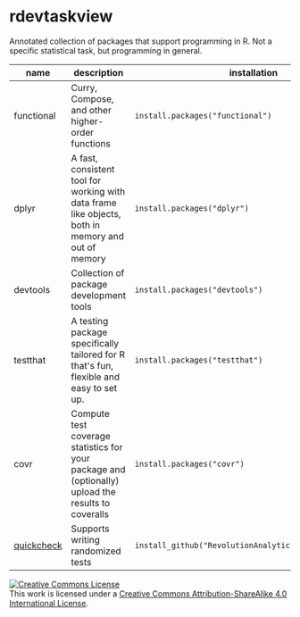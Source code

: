 # rdevtaskview
Annotated collection of packages that support programming in R. Not a specific statistical task, but programming in general.

|name| description| installation | 
|---|---|---|
|functional|Curry, Compose, and other higher-order functions| `install.packages("functional")`|
|dplyr| A fast, consistent tool for working with data frame like objects, both in memory and out of memory| `install.packages("dplyr")`|
|devtools|Collection of package development tools|`install.packages("devtools")`|
|testthat|A testing package specifically tailored for R that's fun, flexible and easy to set up.| `install.packages("testthat")`|
|covr| Compute test coverage statistics for your package and (optionally)  upload the results to coveralls|`install.packages("covr")`|
|[quickcheck](github.com/RevolutionAnalytics/quickcheck) | Supports writing randomized  tests| `install_github("RevolutionAnalytics/quickcheck/pkg")`



<a rel="license" href="http://creativecommons.org/licenses/by-sa/4.0/"><img alt="Creative Commons License" style="border-width:0" src="https://i.creativecommons.org/l/by-sa/4.0/80x15.png" /></a><br />This work is licensed under a <a rel="license" href="http://creativecommons.org/licenses/by-sa/4.0/">Creative Commons Attribution-ShareAlike 4.0 International License</a>.
